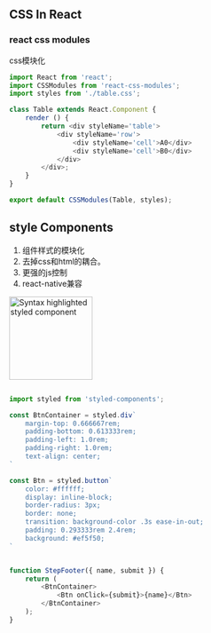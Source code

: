 ## CSS In React

### react css modules

css模块化

```js
import React from 'react';
import CSSModules from 'react-css-modules';
import styles from './table.css';

class Table extends React.Component {
    render () {
        return <div styleName='table'>
            <div styleName='row'>
                <div styleName='cell'>A0</div>
                <div styleName='cell'>B0</div>
            </div>
        </div>;
    }
}

export default CSSModules(Table, styles);
```


## style Components

1. 组件样式的模块化
2. 去掉css和html的耦合。
3. 更强的js控制
4. react-native兼容

<img alt="Syntax highlighted styled component" src="http://imgur.com/k7h45c3.jpg" height="150px" />


```js

import styled from 'styled-components';

const BtnContainer = styled.div`
	margin-top: 0.666667rem;
	padding-bottom: 0.613333rem;
	padding-left: 1.0rem;
	padding-right: 1.0rem;
	text-align: center;
`

const Btn = styled.button`
	color: #ffffff;
	display: inline-block;
	border-radius: 3px;
	border: none;
	transition: background-color .3s ease-in-out;
	padding: 0.293333rem 2.4rem;
	background: #ef5f50;
`


function StepFooter({ name, submit }) {
	return (
		<BtnContainer>
			<Btn onClick={submit}>{name}</Btn>
		</BtnContainer>
	);
}

```
